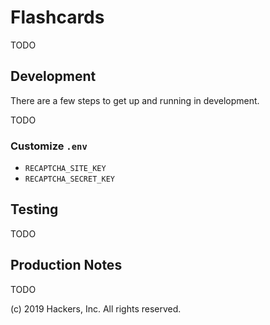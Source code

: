 # Flashcards

TODO

## Development

There are a few steps to get up and running in development.

TODO

### Customize `.env`

* `RECAPTCHA_SITE_KEY`
* `RECAPTCHA_SECRET_KEY`


## Testing

TODO


## Production Notes

TODO

(c) 2019 Hackers, Inc. All rights reserved.
